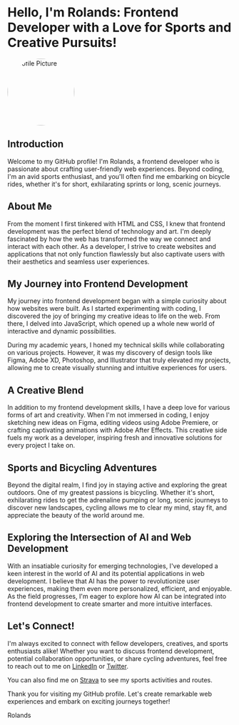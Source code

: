 

# Hello, I'm Rolands: Frontend Developer with a Love for Sports and Creative Pursuits!

<p align="left">
  <img src="https://avatars.githubusercontent.com/u/67788097?v=4.jpg" alt="Profile Picture" style="border-radius: 50%; width: 150px; height: 150px; object-fit: cover;">
</p>

## Introduction

Welcome to my GitHub profile! I'm Rolands, a frontend developer who is passionate about crafting user-friendly web experiences. Beyond coding, I'm an avid sports enthusiast, and you'll often find me embarking on bicycle rides, whether it's for short, exhilarating sprints or long, scenic journeys.

## About Me

From the moment I first tinkered with HTML and CSS, I knew that frontend development was the perfect blend of technology and art. I'm deeply fascinated by how the web has transformed the way we connect and interact with each other. As a developer, I strive to create websites and applications that not only function flawlessly but also captivate users with their aesthetics and seamless user experiences.

## My Journey into Frontend Development

My journey into frontend development began with a simple curiosity about how websites were built. As I started experimenting with coding, I discovered the joy of bringing my creative ideas to life on the web. From there, I delved into JavaScript, which opened up a whole new world of interactive and dynamic possibilities.

During my academic years, I honed my technical skills while collaborating on various projects. However, it was my discovery of design tools like Figma, Adobe XD, Photoshop, and Illustrator that truly elevated my projects, allowing me to create visually stunning and intuitive experiences for users.

## A Creative Blend

In addition to my frontend development skills, I have a deep love for various forms of art and creativity. When I'm not immersed in coding, I enjoy sketching new ideas on Figma, editing videos using Adobe Premiere, or crafting captivating animations with Adobe After Effects. This creative side fuels my work as a developer, inspiring fresh and innovative solutions for every project I take on.

## Sports and Bicycling Adventures

Beyond the digital realm, I find joy in staying active and exploring the great outdoors. One of my greatest passions is bicycling. Whether it's short, exhilarating rides to get the adrenaline pumping or long, scenic journeys to discover new landscapes, cycling allows me to clear my mind, stay fit, and appreciate the beauty of the world around me.

## Exploring the Intersection of AI and Web Development

With an insatiable curiosity for emerging technologies, I've developed a keen interest in the world of AI and its potential applications in web development. I believe that AI has the power to revolutionize user experiences, making them even more personalized, efficient, and enjoyable. As the field progresses, I'm eager to explore how AI can be integrated into frontend development to create smarter and more intuitive interfaces.

## Let's Connect!

I'm always excited to connect with fellow developers, creatives, and sports enthusiasts alike! Whether you want to discuss frontend development, potential collaboration opportunities, or share cycling adventures, feel free to reach out to me on [LinkedIn](https://www.linkedin.com/in/rolands-sosnars-4b2898195) or [Twitter](https://twitter.com/Nesankcionets).

You can also find me on [Strava](https://www.strava.com/athletes/103581787) to see my sports activities and routes.

Thank you for visiting my GitHub profile. Let's create remarkable web experiences and embark on exciting journeys together!

Rolands
